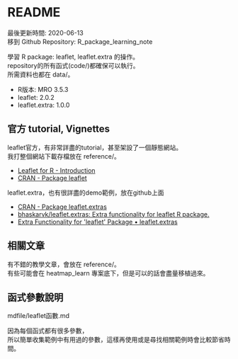 # README

最後更新時間: 2020-06-13  
移到 Github Repository: R_package_learning_note

學習 R package: leaflet, leaflet.extra 的操作。  
repository的所有函式(code/)都確保可以執行。  
所需資料也都在 data/。

- R版本: MRO 3.5.3
- leaflet: 2.0.2
- leaflet.extra: 1.0.0

## 官方 tutorial, Vignettes

leaflet官方，有非常詳盡的tutorial，甚至架設了一個靜態網站。  
我打整個網站下載存檔放在 reference/。

- [Leaflet for R - Introduction](https://rstudio.github.io/leaflet/)
- [CRAN - Package leaflet](https://cran.r-project.org/web/packages/leaflet/)

leaflet.extra，也有很詳盡的demo範例，放在github上面

- [CRAN - Package leaflet.extras](https://cran.r-project.org/web/packages/leaflet.extras/index.html)
- [bhaskarvk/leaflet.extras: Extra functionality for leaflet R package.](https://github.com/bhaskarvk/leaflet.extras)
- [Extra Functionality for 'leaflet' Package • leaflet.extras](https://bhaskarvk.github.io/leaflet.extras/index.html)

## 相關文章

有不錯的教學文章，會放在 reference/。  
有些可能會在 heatmap_learn 專案底下，但是可以的話會盡量移植過來。

## 函式參數說明

mdfile/leaflet函數.md

因為每個函式都有很多參數，  
所以簡單收集範例中有用過的參數，這樣再使用或是尋找相關範例時會比較節省時間。

